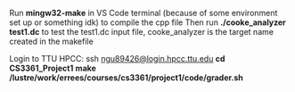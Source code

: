 Run **mingw32-make** in VS Code terminal (because of some environment set up or something idk) to compile the cpp file
Then run **./cooke_analyzer test1.dc** to test the test1.dc input file, cooke_analyzer is the target name created in the makefile

Login to TTU HPCC: ssh ngu89426@login.hpcc.ttu.edu 
**cd CS3361_Project1**
**make**
**/lustre/work/errees/courses/cs3361/project1/code/grader.sh**
